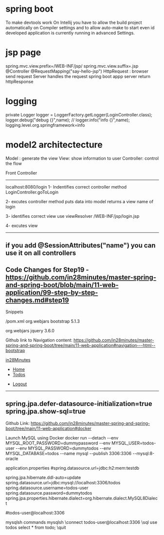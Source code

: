 # spring boot 
To make devtools work On Intellij you have to allow the build project automatically on Compiler settings and to allow auto-make to start even id developed application is currently running in advanced Settings.

# jsp page
spring.mvc.view.prefix=/WEB-INF/jsp/
spring.mvc.view.suffix=.jsp
@Controller
@RequestMapping("say-hello-jsp")
HttpRequest : browser send request
Server handles the request spring boot appp
server return httpResponse

# logging
private Logger logger = LoggerFactory.getLogger(LoginController.class);
logger.debug("debug {}",name);
//        logger.info("info {}",name);
logging.level.org.springframework=info

# model2 architectecture
Model : generate the view
View: show information to user
Controller: control the flow

Front Controller

---

localhost:8080/login
1- Indentifies correct controller method
LoginController.goToLogin

2- excutes controller method
puts data into model
returns a view name of login

3- identifies correct view
use viewResolver
/WEB-INF/jsp/login.jsp

4- excutes view

---
if you add @SessionAttributes("name") you can use it on all controllers
---

Code Changes for Step19 - https://github.com/in28minutes/master-spring-and-spring-boot/blob/main/11-web-application/99-step-by-step-changes.md#step19
---
Snippets

<link href="webjars/bootstrap/5.1.3/css/bootstrap.min.css" rel="stylesheet" >
<script src="webjars/bootstrap/5.1.3/js/bootstrap.min.js"></script>
<script src="webjars/jquery/3.6.0/jquery.min.js"></script>


/pom.xml
<dependency>
<groupId>org.webjars</groupId>
<artifactId>bootstrap</artifactId>
<version>5.1.3</version>
</dependency>

<dependency>
	<groupId>org.webjars</groupId>
	<artifactId>jquery</artifactId>
	<version>3.6.0</version>
</dependency>

Github link to Navigation content: https://github.com/in28minutes/master-spring-and-spring-boot/tree/main/11-web-application#navigation---html--bootstrap



<nav class="navbar navbar-expand-md navbar-light bg-light mb-3 p-1">
	<a class="navbar-brand m-1" href="https://courses.in28minutes.com">in28Minutes</a>
	<div class="collapse navbar-collapse">
		<ul class="navbar-nav">
			<li class="nav-item"><a class="nav-link" href="/">Home</a></li>
			<li class="nav-item"><a class="nav-link" href="/list-todos">Todos</a></li>
		</ul>
	</div>
	<ul class="navbar-nav">
		<li class="nav-item"><a class="nav-link" href="/logout">Logout</a></li>
	</ul>	
</nav>

---
spring.jpa.defer-datasource-initialization=true
spring.jpa.show-sql=true
---

Github Link: https://github.com/in28minutes/master-spring-and-spring-boot/tree/main/11-web-application#docker



Launch MySQL using Docker
docker run --detach 
--env MYSQL_ROOT_PASSWORD=dummypassword 
--env MYSQL_USER=todos-user 
--env MYSQL_PASSWORD=dummytodos 
--env MYSQL_DATABASE=todos 
--name mysql 
--publish 3306:3306 
--mysql:8-oracle


application.properties
#spring.datasource.url=jdbc:h2:mem:testdb

spring.jpa.hibernate.ddl-auto=update
spring.datasource.url=jdbc:mysql://localhost:3306/todos
spring.datasource.username=todos-user
spring.datasource.password=dummytodos
spring.jpa.properties.hibernate.dialect=org.hibernate.dialect.MySQL8Dialect

#todos-user@localhost:3306


mysqlsh commands
mysqlsh
\connect todos-user@localhost:3306
\sql
use todos
select * from todo;
\quit

